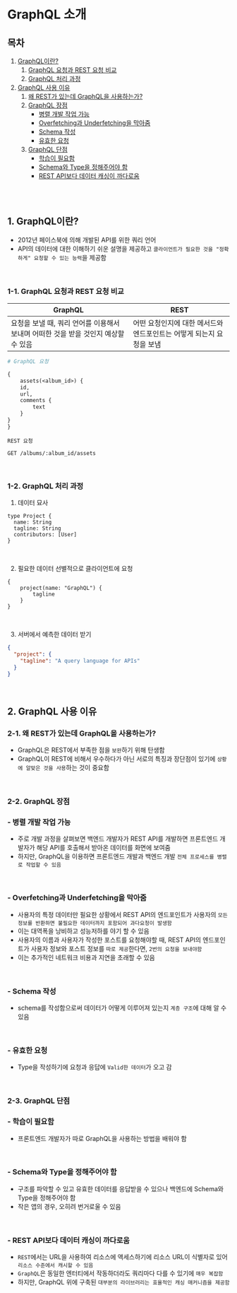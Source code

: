 # GraphQL 소개

## 목차

1. [GraphQL이란?](#1-graphql이란)
    1. [GraphQL 요청과 REST 요청 비교](#1-1-graphql-요청과-rest-요청-비교)
    2. [GraphQL 처리 과정](#1-2-graphql-처리-과정)
2. [GraphQL 사용 이유](#2-graphql-사용-이유)
    1. [왜 REST가 있는데 GraphQL을 사용하는가?](#2-1-왜-rest가-있는데-graphql을-사용하는가)
    2. [GraphQL 장점](#2-2-graphql-장점)
        - [병렬 개발 작업 가능](#--병렬-개발-작업-가능)
        - [Overfetching과 Underfetching을 막아줌](#--overfetching과-underfetching을-막아줌)
        - [Schema 작성](#--schema-작성)
        - [유효한 요청](#--유효한-요청)
    3. [GraphQL 단점](#2-3-graphql-단점)
        - [학습이 필요함](#--학습이-필요함)
        - [Schema와 Type을 정해주어야 함](#--schema와-type을-정해주어야-함)
        - [REST API보다 데이터 캐싱이 까다로움](#--rest-api보다-데이터-캐싱이-까다로움)

<br/>
<br/>

## 1. GraphQL이란?

- 2012년 페이스북에 의해 개발된 API를 위한 쿼리 언어
- API의 데이터에 대한 이해하기 쉬운 설명을 제공하고 `클라이언트가 필요한 것을 "정확하게" 요청할 수 있는 능력`을 제공함

<br/>

### 1-1. GraphQL 요청과 REST 요청 비교

| GraphQL                                          | REST                                   |
|--------------------------------------------------|----------------------------------------|
| 요청을 보낼 때, 쿼리 언어를 이용해서 보내며 어떠한 것을 받을 것인지 예상할 수 있음 | 어떤 요청인지에 대한 메서드와 엔드포인트는 어떻게 되는지 요청을 보냄 |

```graphql
# GraphQL 요청

{
    assets(<album_id>) {
    id,
    url,
    comments {
        text
    }
}
}
```

```
REST 요청

GET /albums/:album_id/assets
```

<br/>

### 1-2. GraphQL 처리 과정

1. 데이터 묘사

```
type Project {
  name: String
  tagline: String
  contributors: [User]
}
```

<br/>

2. 필요한 데이터 선별적으로 클라이언트에 요청

```
{
    project(name: "GraphQL") {
        tagline
    }
}
```

<br/>

3. 서버에서 예측한 데이터 받기

```json
{
  "project": {
    "tagline": "A query language for APIs"
  }
}
```

<br/>

## 2. GraphQL 사용 이유

### 2-1. 왜 REST가 있는데 GraphQL을 사용하는가?

- GraphQL은 REST에서 부족한 점을 `보완`하기 위해 탄생함
- GraphQL이 REST에 비해서 우수하다가 아닌 서로의 특징과 장단점이 있기에 `상황에 알맞은 것을 사용`하는 것이 중요함

<br/>

### 2-2. GraphQL 장점

### - 병렬 개발 작업 가능

- 주로 개발 과정을 살펴보면 백엔드 개발자가 REST API를 개발하면 프론트엔드 개발자가 해당 API를 호출해서 받아온 데이터를 화면에 보여줌
- 하지만, GraphQL을 이용하면 프론트엔드 개발과 백엔드 개발 `전체 프로세스를 병렬로 작업할 수 있음`

<br/>

### - Overfetching과 Underfetching을 막아줌

- 사용자의 특정 데이터만 필요한 상황에서 REST API의 엔드포인트가 사용자의 `모든 정보를 반환하면 불필요한 데이터까지 포함되어 과다요청이 발생함`
- 이는 대역폭을 낭비하고 성능저하를 야기 할 수 있음
- 사용자의 이름과 사용자가 작성한 포스트를 요청해야할 때, REST API의 엔드포인트가 사용자 정보와 포스트 정보를 `따로 제공`한다면, `2번의 요청을 보내야함`
- 이는 추가적인 네트워크 비용과 지연을 초래할 수 있음

<br/>

### - Schema 작성

- schema를 작성함으로써 데이터가 어떻게 이루어져 있는지 `계층 구조`에 대해 알 수 있음

<br/>

### - 유효한 요청

- Type을 작성하기에 요청과 응답에 `Valid한 데이터`가 오고 감

<br/>

### 2-3. GraphQL 단점

### - 학습이 필요함

- 프론트엔드 개발자가 따로 GraphQL을 사용하는 방법을 배워야 함

<br/>

### - Schema와 Type을 정해주어야 함

- 구조를 파악할 수 있고 유효한 데이터를 응답받을 수 있으나 백엔드에 Schema와 Type을 정해주어야 함
- 작은 앱의 경우, 오히려 번거로울 수 있음

<br/>

### - REST API보다 데이터 캐싱이 까다로움

- `REST`에서는 URL을 사용하여 리소스에 액세스하기에 리소스 URL이 식별자로 있어 `리소스 수준에서 캐시할 수 있음`
- `GraphQL`은 동일한 엔터티에서 작동하더라도 쿼리마다 다를 수 있기에 `매우 복잡함`
- 하지만, GraphQL 위에 구축된 `대부분의 라이브러리는 효율적인 캐싱 매커니즘을 제공함`